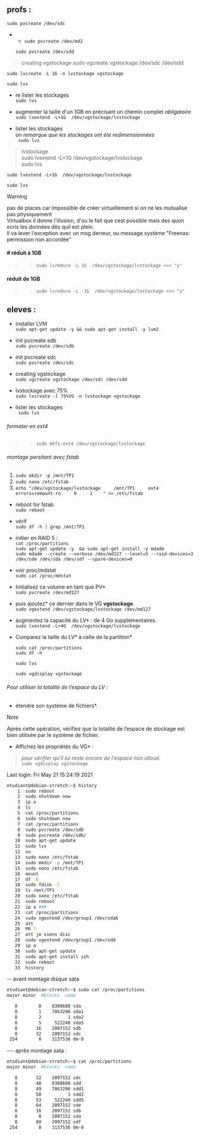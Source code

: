 ## profs :


    sudo pvcreate /dev/sdc
- - `sudo pvcreate /dev/md2`



   `sudo pvcreate /dev/sdd`

<!-- sudo vgcreate vgstockage /etc/sdc /etc/sdd -->
<!-- sudo vgcreate vgstockage sdc sdd -->
<!-- sudo pvlist -->
<!-- sudo pvl -->

> creating vgstockage
    sudo vgcreate vgstockage /dev/sdc /dev/sdd

    sudo lvcreate -L 1G -n lvstockage vgstockage
    
    sudo lvs
- re lister les stockages  
    `sudo lvs`


- augmenter la taille d'un 1GB en précisant un chemin complet *obligatoire*    
`sudo lvextend -L+1G  /dev/vgstockage/lvstockage`


- lister les stockages  
*on remarque que les stockages ont été redimensionnées*  
   ` sudo lvs`

> lvstockage  
    sudo lvextend -L+1G  /dev/vgstockage/lvstockage  
    sudo lvs

    sudo lvextend -L+1G  /dev/vgstockage/lvstockage

    sudo lvs

> [!WARNING]
> pas de places car impossible de créer virtuellement si on ne les mutualise pas physiquement  
> Virtualbox il donne l'illusion, d'ou le fait que cest possible mais des quon ecris les données dès quil est plein.  
> Il va lever l'exception avec un msg derreur, ou message système "Freenas: permission non accordée"   

####                # réduit à 1GB
>>    `sudo lvreduce -L 1G  /dev/vgstockage/lvstockage <<< "y"`
#### réduit de 1GB
>>   `sudo lvreduce -L -1G  /dev/vgstockage/lvstockage <<< "y"`


## eleves :

- installer LVM  
`sudo apt-get update -y && sudo apt-get install -y lvm2`



- init pvcreate sdb  
`sudo pvcreate /dev/sdb`


- init pvcreate sdc  
`sudo pvcreate /dev/sdc`


- creating vgstockage  
`sudo vgcreate vgstockage /dev/sdc /dev/sdd`



- lvstockage avec 75%  
`sudo lvcreate -l 75%VG -n lvstockage vgstockage`


- lister les stockages    
   ` sudo lvs`
###### formater en ext4  
<!-- sudo mkfs.ext4 /dev/vgstockage/ -->
>>    `sudo mkfs.ext4 /dev/vgstockage/lvstockage`


###### montage persitant avec fstab
1. `sudo mkdir -p /mnt/TP1`  
1. `sudo nano /etc/fstab`  
1. `echo "/dev/vgstockage/lvstockage     /mnt/TP1     ext4     errors=remount-ro     0     1    " >> /etc/fstab`  



<!-- sudo fdisk -l -->

- reboot for fstab  
`sudo reboot`  

- vérif  
`sudo df -h | grep /mnt/TP1  `




<!-- - Ajoutez trois nouveaux disques durs SATA dans votre VM et  -->

<!-- - lancez la création d'un  nouveau volume* (en RAID 5).  -->

- initier en RAID 5 :  
`cat /proc/partitions`  
`sudo apt-get update -y  && sudo apt-get install -y mdadm`  
`sudo mdadm --create --verbose /dev/md127 --level=5 --raid-devices=3 /dev/sde /dev/sda /dev/sdf --spare-devices=0`  

- voir proc/mdstat  
`sudo cat /proc/mdstat`  

- Initialisez ce volume en tant que PV*    
   `sudo pvcreate /dev/md127`  

- puis ajoutez* ce dernier dans le VG **vgstockage**.   
`sudo vgextend /dev/vgstockage/lvstockage /dev/md127`  


- augmentez la capacité du LV* : de 4 Go supplémentaires.  
`sudo lvextend -L+4G  /dev/vgstockage/lvstockage`


- Comparez la taille du LV* à celle de la partition*    

    `sudo cat /proc/partitions`  
    `sudo df -h`  
    
    `sudo lvs`  
    
    `sudo vgdisplay vgstockage`  
    <!-- `sudo vgdisplay` -->


###### *Pour utiliser la totalité de l’espace du LV* :  
- étendre son système de fichiers*.  

> [!NOTE]
> Après cette opération, vérifiez que la totalité de l’espace de stockage est bien utilisée par le système de fichier.   
- Affichez les propriétés du VG* :   
> *pour vérifier qu'il lui reste encore de l'espace non alloué.*  
`sudo vgdisplay vgstockage`



Last login: Fri May 21 15:24:19 2021  
```bash
etudiant@debian-stretch:~$ history  
    1  sudo reboot  
    2  sudo shutdown now  
    3  ip a  
    4  ls  
    5  cat /proc/partitions  
    6  sudo shutdown now  
    7  cat /proc/partitions  
    8  sudo pvcreate /dev/sdb  
    9  sudo pvcreate /dev/sdb/  
   10  sudo apt-get update
   11  sudo lvs
   12  su
   13  sudo nano /etc/fstab 
   14  sudo mkdir -p /mnt/TP1
   15  sudo nano /etc/fstab
   16  mount
   17  df -h
   18  sudo fdisk -l
   19  ls /mnt/TP1
   20  sudo nano /etc/fstab
   21  sudo reboot
   22  ip a ###
   23  cat /proc/partitions
   24  sudo vgextend /dev/group1 /dev/sda6
   25  att
   26  PK ?
   27  att je viens disc
   28  sudo vgextend /dev/group1 /dev/sdd
   29  ip a
   30  sudo apt-get update
   31  sudo apt-get install ssh
   32  sudo reboot
   33  history
```



-- avant montage disque sata


```bash
etudiant@debian-stretch:~$ sudo cat /proc/partitions
major minor  #blocks  name

   8        0    8388608 sda
   8        1    7863296 sda1
   8        2          1 sda2
   8        5     522240 sda5
   8       16    2097152 sdb
   8       32    2097152 sdc
 254        0    3137536 dm-0

```

--- après montage sata :

```bash
etudiant@debian-stretch:~$ cat /proc/partitions
major minor  #blocks  name

   8       32    2097152 sdc
   8       48    8388608 sdd
   8       49    7863296 sdd1
   8       50          1 sdd2
   8       53     522240 sdd5
   8       64    2097152 sde
   8       16    2097152 sdb
   8        0    2097152 sda
   8       80    2097152 sdf
 254        0    3137536 dm-0
```
